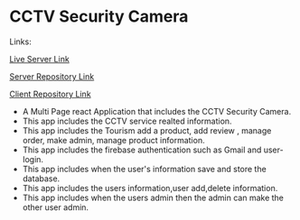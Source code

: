 # CCTV Security Camera

Links:

[Live Server Link](https://niche-cctv-security-client.web.app/)

[Server Repository Link](https://github.com/programming-hero-web-course-4/niche-website-server-side-nazmul128)

[Client Repository Link](https://github.com/programming-hero-web-course-4/niche-website-client-side-nazmul128)


* A Multi Page react Application that includes the CCTV Security Camera.
* This app includes the CCTV service realted information.
* This app includes the Tourism add a product, add review , manage order, make admin, manage product information.
* This app includes the firebase authentication such as Gmail and user-login.
* This app includes when the user's information save and store the database.
* This app includes the users information,user add,delete information.  
* This app includes when the users admin then the admin can make the other user admin.